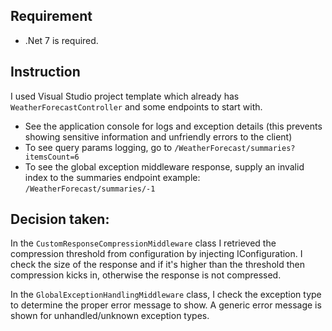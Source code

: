 ## Requirement
- .Net 7 is required.


## Instruction

I used Visual Studio project template which already has ``WeatherForecastController`` and some endpoints to start with.
- See the application console for logs and exception details (this prevents showing sensitive information and unfriendly errors to the client)
- To see query params logging, go to ```/WeatherForecast/summaries?itemsCount=6```
- To see the global exception middleware response, supply an invalid index to the summaries endpoint example: ```/WeatherForecast/summaries/-1```

## Decision taken:
In the ```CustomResponseCompressionMiddleware``` class I retrieved the compression threshold from configuration by injecting IConfiguration.
I check the size of the response and if it's higher than the threshold then compression kicks in, otherwise the response is not compressed.

In the ```GlobalExceptionHandlingMiddleware``` class,  I check the exception type to determine the proper error message to show. A generic error message is shown for unhandled/unknown exception types.
